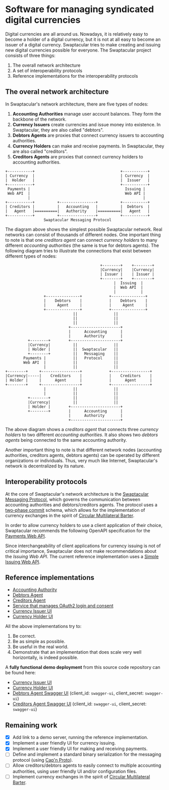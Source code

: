Software for managing syndicated digital currencies
===================================================

Digital currencies are all around us. Nowadays, it is relatively easy
to become a holder of a digital currency, but it is not at all easy to
become an issuer of a digital currency. Swaptacular tries to make
creating and issuing new digital currencies possible for everyone. The
Swaptacular project consists of three things:

1. The overall network architecture
2. A set of interoperability protocols
3. Reference implementations for the interoperability protocols


The overal network architecture
-------------------------------

In Swaptacular's network architecture, there are five types of nodes:

1. **Accounting Authorities** manage user account balances. They form
   the backbone of the network.
2. **Currency Issuers** create currencies and issue money into
   existence. In Swaptacular, they are also called "debtors".
3. **Debtors Agents** are proxies that connect currency issuers to
   accounting authorities.
4. **Currency Holders** can make and receive payments. In Swaptacular,
   they are also called "creditors".
5. **Creditors Agents** are proxies that connect currency holders to
   accounting authorities.

```
+-----------+                                      +-----------+
| Currency  |                                      | Currency  |
|  Holder   |                                      |  Issuer   |
+-----------+                                      +-----------+
 Payments |                                          Issuing |
 Web API  |                                          Web API |
          |                                                  |
+-----------+          +----------------+          +-----------+
| Creditors |          |   Accounting   |          |  Debtors  |
|   Agent   |==========|   Authority    |==========|   Agent   |
+-----------+          +----------------+          +-----------+
                 Swaptacular Messaging Protocol
```

The diagram above shows the simplest possible Swaptacular
network. Real networks can consist of thousands of different
nodes. One important thing to note is that one *creditors agent* can
connect *currency holders* to many different *accounting authorities*
(the same is true for debtors agents). The following diagram tries to
illustrate the connections that exist between different types of
nodes:

```
                                          +--------+    +--------+
                                          |Currency|    |Currency|
                                          | Issuer |    | Issuer |
                                          +--------+    +--------+
                                                |  Issuing  |
                                                |  Web API  |
                                                |           |
                 +---------------+            +---------------+
                 |    Debtors    |            |    Debtors    |
                 |     Agent     |            |     Agent     |
                 +---------------+            +---------------+
                              ||                ||
                              ||                ||
                              ||                ||
                            +----------------------+
                            |      Accounting      |
                            |      Authority       |
          +--------+        +----------------------+
          |Currency|          ||                ||
          | Holder |          ||  Swaptacular   ||
          +--------+          ||   Messaging    ||
        Payments |            ||   Protocol     ||
        Web API  |            ||                ||
                 |            ||                ||
+--------+     +-----------------+            +-----------------+
|Currency|-----|    Creditors    |            |    Creditors    |
| Holder |     |      Agent      |            |      Agent      |
+--------+     +-----------------+            +-----------------+
                 |            ||                ||
                 |            ||                ||
          +--------+          ||                ||
          |Currency|          ||                ||
          | Holder |        +----------------------+
          +--------+        |      Accounting      |
                            |      Authority       |
                            +----------------------+
```

The above diagram shows a *creditors agent* that connects three
*currency holders* to two different *accounting authorities*. It also
shows two *debtors agents* being connected to the same accounting
authority.

Another important thing to note is that different network nodes
(accounting authorities, creditors agents, debtors agents) can be
operated by different organizations or individuals. Thus, very much
like Internet, Swaptacular's network is decentralized by its nature.


Interoperability protocols
--------------------------

At the core of Swaptacular's network architecture is the [Swaptacular
Messaging
Protocol](https://github.com/epandurski/swaptacular/blob/master/docs/protocol.rst),
which governs the communication between accounting authorities and
debtors/creditors agents. The protocol uses a [two-phase
commit](https://en.wikipedia.org/wiki/Two-phase_commit_protocol)
schema, which allows for the implementation of currency exchanges in
the spirit of [Circular Multilateral
Barter](https://epandurski.github.io/swaptacular/cmb/cmb-general.pdf).

In order to allow currency holders to use a client application of
their choice, Swaptacular recommends the following OpenAPI
specification for the [Payments Web
API](https://epandurski.github.io/swaptacular/swpt_creditors/redoc.html).

Since interchangeability of client applications for currency issuing
is not of critical importance, Swaptacular does not make
recommendations about the *Issuing Web API*. The current reference
implementation uses a [Simple Issuing Web
API](https://epandurski.github.io/swaptacular/swpt_debtors/redoc.html).


Reference implementations
-------------------------

* [Accounting Authority](https://github.com/epandurski/swpt_accounts)
* [Debtors Agent](https://github.com/epandurski/swpt_debtors)
* [Creditors Agent](https://github.com/epandurski/swpt_creditors)
* [Service that manages OAuth2 login and consent](https://github.com/epandurski/swpt_login)
* [Currency Issuer UI](https://github.com/epandurski/swpt_debtors_ui)
* [Currency Holder UI](https://github.com/epandurski/swpt_creditors_ui)

All the above implementations try to:

1. Be correct.
2. Be as simple as possible.
3. Be useful in the real world.
4. Demonstrate that an implementation that does scale very well
   horizontally, is indeed possible.

A **fully functional demo deployment** from this source code
repository can be found here:
* [Currency Issuer UI](https://demo.swaptacular.org/debtors-webapp/)
* [Currency Holder UI](https://demo.swaptacular.org/creditors-webapp/)
* [Debtors Agent Swagger
  UI](https://demo.swaptacular.org/debtors-swagger-ui/) (client_id:
  `swagger-ui`, client_secret: `swagger-ui`)
* [Creditors Agent Swagger
  UI](https://demo.swaptacular.org/creditors-swagger-ui/) (client_id:
  `swagger-ui`, client_secret: `swagger-ui`)


Remaining work
--------------

- [x] Add link to a demo server, running the reference implementation.
- [x] Implement a user friendly UI for currency issuing.
- [x] Implement a user friendly UI for making and receiving payments.
- [ ] Define and implement a standard binary serialization for the
  messaging protocol (using [Cap'n Proto](https://capnproto.org/)).
- [ ] Allow creditors/debtors agents to easily connect to multiple
  accounting authorities, using user friendly UI and/or configuration
  files.
- [ ] Implement currency exchanges in the spirit of [Circular
      Multilateral
      Barter](https://epandurski.github.io/swaptacular/cmb/cmb-general.pdf).
